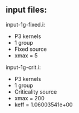 input files:
------------

input-1g-fixed.i:
- P3 kernels
- 1 group
- Fixed source
- xmax = 5

input-1g-crit.i:
- P3 kernels
- 1 group
- Criticality source
- xmax = 200
- keff = 1.06003541e+00

